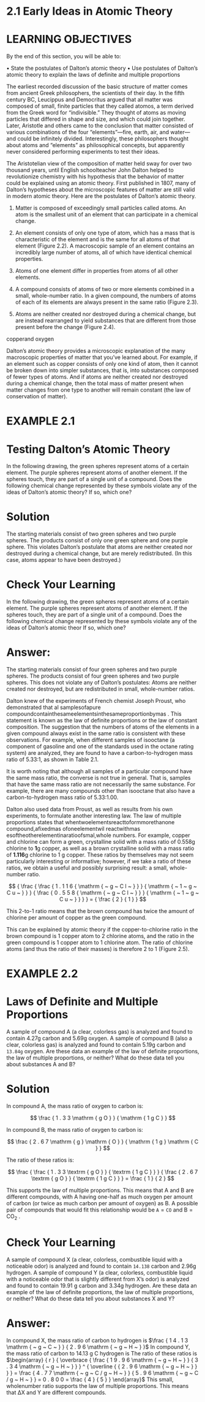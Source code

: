 # 2.1 Early Ideas in Atomic Theory

# LEARNING OBJECTIVES

By the end of this section, you will be able to:

• State the postulates of Dalton’s atomic theory • Use postulates of Dalton’s atomic theory to explain the laws of definite and multiple proportions

The earliest recorded discussion of the basic structure of matter comes from ancient Greek philosophers, the scientists of their day. In the fifth century BC, Leucippus and Democritus argued that all matter was composed of small, finite particles that they called atomos, a term derived from the Greek word for “indivisible.” They thought of atoms as moving particles that differed in shape and size, and which could join together. Later, Aristotle and others came to the conclusion that matter consisted of various combinations of the four “elements”—fire, earth, air, and water—and could be infinitely divided. Interestingly, these philosophers thought about atoms and “elements” as philosophical concepts, but apparently never considered performing experiments to test their ideas.

The Aristotelian view of the composition of matter held sway for over two thousand years, until English schoolteacher John Dalton helped to revolutionize chemistry with his hypothesis that the behavior of matter could be explained using an atomic theory. First published in 1807, many of Dalton’s hypotheses about the microscopic features of matter are still valid in modern atomic theory. Here are the postulates of Dalton’s atomic theory.

1. Matter is composed of exceedingly small particles called atoms. An atom is the smallest unit of an element that can participate in a chemical change.   
2. An element consists of only one type of atom, which has a mass that is characteristic of the element and is the same for all atoms of that element (Figure 2.2). A macroscopic sample of an element contains an incredibly large number of atoms, all of which have identical chemical properties.   
3. Atoms of one element differ in properties from atoms of all other elements.   
4. A compound consists of atoms of two or more elements combined in a small, whole-number ratio. In a given compound, the numbers of atoms of each of its elements are always present in the same ratio (Figure 2.3).



5. Atoms are neither created nor destroyed during a chemical change, but are instead rearranged to yield substances that are different from those present before the change (Figure 2.4).

copperand oxygen

Dalton’s atomic theory provides a microscopic explanation of the many macroscopic properties of matter that you’ve learned about. For example, if an element such as copper consists of only one kind of atom, then it cannot be broken down into simpler substances, that is, into substances composed of fewer types of atoms. And if atoms are neither created nor destroyed during a chemical change, then the total mass of matter present when matter changes from one type to another will remain constant (the law of conservation of matter).

# EXAMPLE 2.1

# Testing Dalton’s Atomic Theory

In the following drawing, the green spheres represent atoms of a certain element. The purple spheres represent atoms of another element. If the spheres touch, they are part of a single unit of a compound. Does the following chemical change represented by these symbols violate any of the ideas of Dalton’s atomic theory? If so, which one?

# Solution

The starting materials consist of two green spheres and two purple spheres. The products consist of only one green sphere and one purple sphere. This violates Dalton’s postulate that atoms are neither created nor destroyed during a chemical change, but are merely redistributed. (In this case, atoms appear to have been destroyed.)

# Check Your Learning

In the following drawing, the green spheres represent atoms of a certain element. The purple spheres represent atoms of another element. If the spheres touch, they are part of a single unit of a compound. Does the following chemical change represented by these symbols violate any of the ideas of Dalton’s atomic theor If so, which one?

# Answer:

The starting materials consist of four green spheres and two purple spheres. The products consist of four green spheres and two purple spheres. This does not violate any of Dalton’s postulates: Atoms are neither created nor destroyed, but are redistributed in small, whole-number ratios.

Dalton knew of the experiments of French chemist Joseph Proust, who demonstrated that al samplesofapure compoundcontainthesameelementsinthesameproportionbymas . This statement is known as the law of definite proportions or the law of constant composition. The suggestion that the numbers of atoms of the elements in a given compound always exist in the same ratio is consistent with these observations. For example, when different samples of isooctane (a component of gasoline and one of the standards used in the octane rating system) are analyzed, they are found to have a carbon-to-hydrogen mass ratio of 5.33:1, as shown in Table 2.1.

It is worth noting that although all samples of a particular compound have the same mass ratio, the converse is not true in general. That is, samples that have the same mass ratio are not necessarily the same substance. For example, there are many compounds other than isooctane that also have a carbon-to-hydrogen mass ratio of 5.33:1.00.

Dalton also used data from Proust, as well as results from his own experiments, to formulate another interesting law. The law of multiple proportions states that whentwoelementsreacttoformmorethanone compound,afixedmas ofoneelementwil reactwithmas esoftheotherelementinaratioofsmal,whole numbers. For example, copper and chlorine can form a green, crystalline solid with a mass ratio of $0 . 5 5 8 \mathrm { g }$ chlorine to $\boldsymbol { 1 } \mathrm { g }$ copper, as well as a brown crystalline solid with a mass ratio of $\boldsymbol { 1 . 1 1 6 \mathrm { g } }$ chlorine to 1 g copper. These ratios by themselves may not seem particularly interesting or informative; however, if we take a ratio of these ratios, we obtain a useful and possibly surprising result: a small, whole-number ratio.



$$
{ \frac { \frac { 1 . 1 1 6 { \mathrm { ~ g ~ C l ~ } } } { \mathrm { ~ 1 ~ g ~ C u ~ } } } { \frac { 0 . 5 5 8 { \mathrm { ~ g ~ C l ~ } } } { \mathrm { ~ 1 ~ g ~ C u ~ } } } } = { \frac { 2 } { 1 } }
$$

This 2-to-1 ratio means that the brown compound has twice the amount of chlorine per amount of copper as the green compound.

This can be explained by atomic theory if the copper-to-chlorine ratio in the brown compound is 1 copper atom to 2 chlorine atoms, and the ratio in the green compound is 1 copper atom to 1 chlorine atom. The ratio of chlorine atoms (and thus the ratio of their masses) is therefore 2 to 1 (Figure 2.5).

# EXAMPLE 2.2

# Laws of Definite and Multiple Proportions

A sample of compound A (a clear, colorless gas) is analyzed and found to contain $4 . 2 7 \mathrm { g }$ carbon and $5 . 6 9 \mathrm { g }$ oxygen. A sample of compound B (also a clear, colorless gas) is analyzed and found to contain $5 . 1 9 \mathrm { g }$ carbon and $\mathtt { 1 3 . 8 4 g }$ oxygen. Are these data an example of the law of definite proportions, the law of multiple proportions, or neither? What do these data tell you about substances A and B?

# Solution

In compound A, the mass ratio of oxygen to carbon is:

$$
\frac { 1 . 3 3 \mathrm { g O } } { \mathrm { 1 g C } }
$$

In compound B, the mass ratio of oxygen to carbon is:

$$
\frac { 2 . 6 7 \mathrm { g } \mathrm { O } } { \mathrm { 1 g } \mathrm { C } }
$$

The ratio of these ratios is:

$$
\frac { \frac { 1 . 3 3 \textrm { g O } } { \textrm { 1 g C } } } { \frac { 2 . 6 7 \textrm { g O } } { \textrm { 1 g C } } } = \frac { 1 } { 2 }
$$

This supports the law of multiple proportions. This means that A and B are different compounds, with A having one-half as much oxygen per amount of carbon (or twice as much carbon per amount of oxygen) as B. A possible pair of compounds that would fit this relationship would be $\mathtt { A } = \mathtt { C O }$ and $\mathsf { B } = \mathsf { C O } _ { 2 }$ .

# Check Your Learning

A sample of compound X (a clear, colorless, combustible liquid with a noticeable odor) is analyzed and found to contain $\mathtt { 1 4 . 1 3 8 }$ carbon and $2 . 9 6 \mathrm { g }$ hydrogen. A sample of compound Y (a clear, colorless, combustible liquid with a noticeable odor that is slightly different from X’s odor) is analyzed and found to contain ${ \displaystyle 1 9 . 9 1 ~ } \mathrm { g }$ carbon and $3 . 3 4 \mathrm { g }$ hydrogen. Are these data an example of the law of definite proportions, the law of multiple proportions, or neither? What do these data tell you about substances X and Y?

# Answer:

In compound X, the mass ratio of carbon to hydrogen is $\frac { 1 4 . 1 3 \mathrm { ~ g ~ C ~ } } { 2 . 9 6 \mathrm { ~ g ~ H ~ } }$ In compound Y, the mass ratio of carbon to $1 4 . 1 3 \textrm { g C }$ hydrogen is The ratio of these ratios is $\begin{array} { r } { \overbrace { \frac { 1 9 . 9 6 \mathrm { ~ g ~ H ~ } } { 3 . 3 4 \mathrm { ~ g ~ H ~ } } } ^ { \overline { { 2 . 9 6 \mathrm { ~ g ~ H ~ } } } } = \frac { 4 . 7 7 \mathrm { ~ g ~ C / g ~ H ~ } } { 5 . 9 6 \mathrm { ~ g ~ C / g ~ H ~ } } = 0 . 8 0 0 = \frac { 4 } { 5 } } \end{array}$ This small, wholenumber ratio supports the law of multiple proportions. This means that $\mathrm { \Delta X }$ and Y are different compounds.